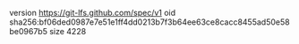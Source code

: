 version https://git-lfs.github.com/spec/v1
oid sha256:bf06ded0987e7e51e1ff4dd0213b7f3b64ee63ce8cacc8455ad50e58be0967b5
size 4228
